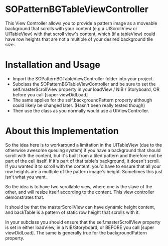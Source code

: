 SOPatternBGTableViewController
==============================

This View Controller allows you to provide a pattern image as a moveable background that scrolls with your content (e.g a UIScrollView or UITableView)  with that scroll view's content, which (if a tableView) could have row heights that are not a multiple of your desired background tile size.


Installation and Usage
======================

* Import the SOPatternBGTableViewController folder into your project.
* Subclass the SOPatternBGTableViewController and be sure to set the self.masterScrollView property in your loadView / NIB / Storyboard, OR before you call [super viewDidLoad]
* The same applies for the self.backgroundPattern property although could likely be changed later.  (Hasn't been really tested though)
* Then use the class as you normally would use a UIViewController. 

About this Implementation
=========================

So the idea here is to workaround a limitation in the UITableView (due to the otherwise awesome queuing system) if you have a background that should scroll with the content, but it's built from a tiled pattern and therefore not be part of the cell itself.  If it's part of that table's background, it doesn't scroll.  If you wanted it to scroll with the content, you'd have to ensure that all your row heights are a multiple of the pattern image's height.  Sometimes this just isn't what you want.
 
So the idea is to have two scrollable view, where one is the slave of the other, and will resize itself according to the content.  This view controller demonstrates that.
 
It should be that the masterScrollView can have dynamic height content, and backTable is a pattern of static row height that scrolls with it.
 
In your subclass you should ensure that the self.masterScrollView property is set in either loadView, in a NIB/Storyboard, or BEFORE you call [super viewDidLoad].  The same is generally true for the backgroundPattern property.
 
